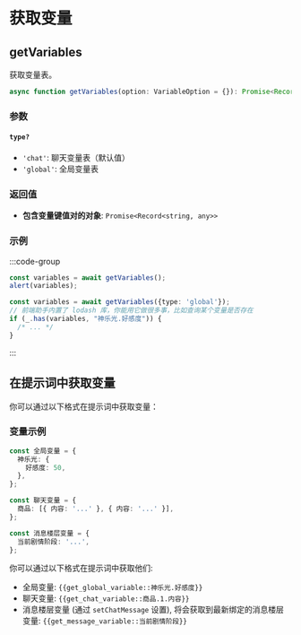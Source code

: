 # 获取变量

<CustomTOC />

## getVariables

获取变量表。

```typescript
async function getVariables(option: VariableOption = {}): Promise<Record<string, any>>
```
### 参数

#### `type?`
- `'chat'`: 聊天变量表（默认值）
- `'global'`: 全局变量表

### 返回值
- **包含变量键值对的对象**: `Promise<Record<string, any>>`

### 示例
:::code-group
```typescript [获取所有聊天变量并弹窗输出结果]
const variables = await getVariables();
alert(variables);
```
```typescript [获取所有全局变量]
const variables = await getVariables({type: 'global'});
// 前端助手内置了 lodash 库，你能用它做很多事，比如查询某个变量是否存在
if (_.has(variables, "神乐光.好感度")) {
  /* ... */
}
```
:::

## 在提示词中获取变量
你可以通过以下格式在提示词中获取变量：

### 变量示例

```typescript
const 全局变量 = {
  神乐光: {
    好感度: 50,
  },
};

const 聊天变量 = {
  商品: [{ 内容: '...' }, { 内容: '...' }],
};

const 消息楼层变量 = {
  当前剧情阶段: '...',
};
```

你可以通过以下格式在提示词中获取他们:

- 全局变量: <code v-pre>{{get_global_variable::神乐光.好感度}}</code>
- 聊天变量: <code v-pre>{{get_chat_variable::商品.1.内容}}</code>
- 消息楼层变量 (通过 `setChatMessage` 设置), 将会获取到最新绑定的消息楼层变量: <code v-pre>{{get_message_variable::当前剧情阶段}}</code>